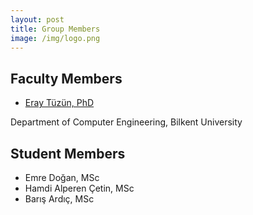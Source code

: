 ```yaml
---
layout: post
title: Group Members
image: /img/logo.png
---
```


## Faculty Members

- [Eray Tüzün, PhD](http://www.eraytuzun.com/)

Department of Computer Engineering, Bilkent University

## Student Members

- Emre Doğan, MSc
- Hamdi Alperen Çetin, MSc
- Barış Ardıç, MSc